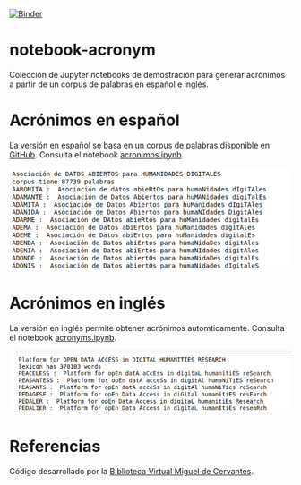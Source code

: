 [![Binder](https://mybinder.org/badge_logo.svg)](https://mybinder.org/v2/gh/hibernator11/notebook-acronym/HEAD)

# notebook-acronym
Colección de Jupyter notebooks de demostración para generar acrónimos a partir de un corpus de palabras en español e inglés.

# Acrónimos en español
La versión en español se basa en un corpus de palabras disponible en [GitHub](https://github.com/olea/lemarios/blob/master/lemario-general-del-espanol.txt).   Consulta el notebook [acronimos.ipynb](https://nbviewer.org/github/hibernator11/notebook-acronym/blob/main/acronimos.ipynb).

<img src="imgs/acronimos.png">

# Acrónimos en inglés
La versión en inglés permite obtener acrónimos automticamente. Consulta el notebook [acronyms.ipynb](https://nbviewer.org/github/hibernator11/notebook-acronym/blob/main/acronyms.ipynb).

<img src="imgs/acronyms.png">

# Referencias
Código desarrollado por la [Biblioteca Virtual Miguel de Cervantes](http://www.cervantesvirtual.com/).
